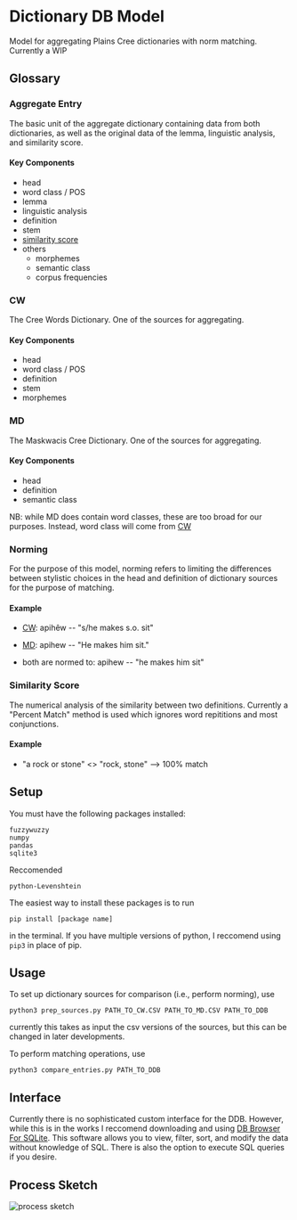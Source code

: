 # Dictionary DB Model

Model for aggregating Plains Cree dictionaries with norm matching. Currently a WIP

## Glossary

### Aggregate Entry

The basic unit of the aggregate dictionary containing data from both dictionaries, as well as the original data of the lemma, linguistic analysis, and similarity score.
#### Key Components
 - head
 - word class / POS
 - lemma
 - linguistic analysis
 - definition
 - stem
 - [similarity score](#similarity-score)
 - others
	 - morphemes
	 - semantic class
	 - corpus frequencies


### CW

The Cree Words Dictionary. One of the sources for aggregating.
#### Key Components
 - head
 - word class / POS
 - definition
 - stem
 - morphemes

### MD

The Maskwacis Cree Dictionary. One of the sources for aggregating.
#### Key Components
- head
- definition
- semantic class

NB: while MD does contain word classes, these are too broad for our purposes. Instead, word class will come from [CW](#cw)

### Norming

 For the purpose of this model, norming refers to limiting the differences between stylistic choices in the head and definition of dictionary sources for the purpose of matching.

#### Example

 - [CW](#cw): apihêw -- "s/he makes s.o. sit"
 - [MD](#md): apihew -- "He makes him sit."

- both are normed to: apihew -- "he makes him sit"

### Similarity Score

The numerical analysis of the similarity between two definitions. Currently a "Percent Match" method is used which ignores word repititions and most conjunctions.

#### Example

 - "a rock or stone" <> "rock, stone" --> 100% match

## Setup

You must have the following packages installed:

    fuzzywuzzy
    numpy
    pandas
    sqlite3

Reccomended

    python-Levenshtein


  The easiest way to install these packages is to run


    pip install [package name]

   in the terminal. If you have multiple versions of python, I reccomend using `pip3` in place of pip.

## Usage

To set up dictionary sources for comparison (i.e., perform norming), use

    python3 prep_sources.py PATH_TO_CW.CSV PATH_TO_MD.CSV PATH_TO_DDB

currently this takes as input the csv versions of the sources, but this can be changed in later developments.

To perform matching operations, use

    python3 compare_entries.py PATH_TO_DDB

## Interface

Currently there is no sophisticated custom interface for the DDB. However, while this is in the works I reccomend downloading and using [DB Browser For SQLite]([https://sqlitebrowser.org/](https://sqlitebrowser.org/)).
This software allows you to view, filter, sort, and modify the data without knowledge of SQL. There is also the option to execute SQL queries if you desire.

## Process Sketch

![process sketch](process%20sketch.png)

